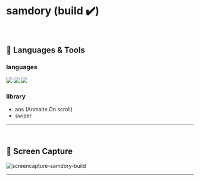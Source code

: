 # samdory (build ✔️)
<br>

## 📌 Languages & Tools

### languages
<img src="https://img.shields.io/badge/vue.js-4FC08D?style=for-the-badge&logo=vue.js&logoColor=white">
<img src="https://img.shields.io/badge/javascript-F7DF1E?style=for-the-badge&logo=javascript&logoColor=black"> 
<img src="https://img.shields.io/badge/css-1572B6?style=for-the-badge&logo=css3&logoColor=white">

### library
* aos (Anmaite On scroll)
* swiper

---
<br>

## 📌 Screen Capture
![screencapture-samdory-build](https://github.com/user-attachments/assets/66ac5cd0-88a5-4525-b823-abfc758e3001)


---



